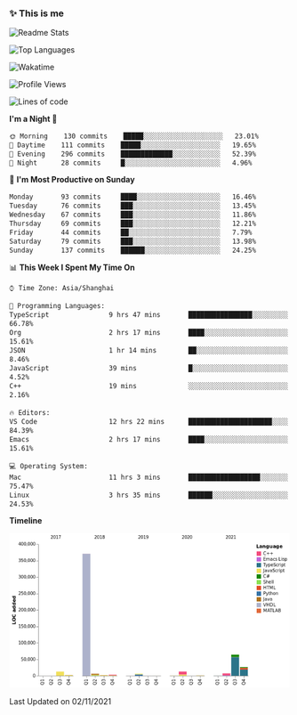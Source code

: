 <!--

**icyzeroice/icyzeroice** is a ✨ _special_ ✨ repository because its `README.md` (this file) appears on your GitHub profile.

Here are some ideas to get you started:

- 🔭 I’m currently working on ...
- 🌱 I’m currently learning ...
- 👯 I’m looking to collaborate on ...
- 🤔 I’m looking for help with ...
- 💬 Ask me about ...
- 📫 How to reach me: ...
- 😄 Pronouns: ...
- ⚡ Fun fact: ...

-->

### ✨ This is me

![Readme Stats](https://github-readme-stats.vercel.app/api?username=icyzeroice)

![Top Languages](https://github-readme-stats.vercel.app/api/top-langs/?username=icyzeroice&exclude_repo=scutie2015-digimon&layout=compact&langs_count=5)

![Wakatime](https://github-readme-stats.vercel.app/api/wakatime?username=icyzeroice)

<!--START_SECTION:waka-->
![Profile Views](http://img.shields.io/badge/Profile%20Views-2-blue)

![Lines of code](https://img.shields.io/badge/From%20Hello%20World%20I%27ve%20Written-517180%20lines%20of%20code-blue)

**I'm a Night 🦉** 

```text
🌞 Morning    130 commits    █████░░░░░░░░░░░░░░░░░░░░   23.01% 
🌆 Daytime    111 commits    █████░░░░░░░░░░░░░░░░░░░░   19.65% 
🌃 Evening    296 commits    █████████████░░░░░░░░░░░░   52.39% 
🌙 Night      28 commits     █░░░░░░░░░░░░░░░░░░░░░░░░   4.96%

```
📅 **I'm Most Productive on Sunday** 

```text
Monday       93 commits     ████░░░░░░░░░░░░░░░░░░░░░   16.46% 
Tuesday      76 commits     ███░░░░░░░░░░░░░░░░░░░░░░   13.45% 
Wednesday    67 commits     ███░░░░░░░░░░░░░░░░░░░░░░   11.86% 
Thursday     69 commits     ███░░░░░░░░░░░░░░░░░░░░░░   12.21% 
Friday       44 commits     ██░░░░░░░░░░░░░░░░░░░░░░░   7.79% 
Saturday     79 commits     ███░░░░░░░░░░░░░░░░░░░░░░   13.98% 
Sunday       137 commits    ██████░░░░░░░░░░░░░░░░░░░   24.25%

```


📊 **This Week I Spent My Time On** 

```text
⌚︎ Time Zone: Asia/Shanghai

💬 Programming Languages: 
TypeScript               9 hrs 47 mins       ████████████████░░░░░░░░░   66.78% 
Org                      2 hrs 17 mins       ████░░░░░░░░░░░░░░░░░░░░░   15.61% 
JSON                     1 hr 14 mins        ██░░░░░░░░░░░░░░░░░░░░░░░   8.46% 
JavaScript               39 mins             █░░░░░░░░░░░░░░░░░░░░░░░░   4.52% 
C++                      19 mins             ░░░░░░░░░░░░░░░░░░░░░░░░░   2.16%

🔥 Editors: 
VS Code                  12 hrs 22 mins      █████████████████████░░░░   84.39% 
Emacs                    2 hrs 17 mins       ████░░░░░░░░░░░░░░░░░░░░░   15.61%

💻 Operating System: 
Mac                      11 hrs 3 mins       ██████████████████░░░░░░░   75.47% 
Linux                    3 hrs 35 mins       ██████░░░░░░░░░░░░░░░░░░░   24.53%

```

**Timeline**

![Chart not found](https://raw.githubusercontent.com/icyzeroice/icyzeroice/main/charts/bar_graph.png) 


 Last Updated on 02/11/2021
<!--END_SECTION:waka-->

<!--

### Related
- https://github.com/abhisheknaiidu/awesome-github-profile-readme
- https://github.com/coderjojo/creative-profile-readme
- https://github.com/elangosundar/awesome-README-templates
- https://github.com/durgeshsamariya/awesome-github-profile-readme-templates
- https://github.com/anmol098/waka-readme-stats

-->
